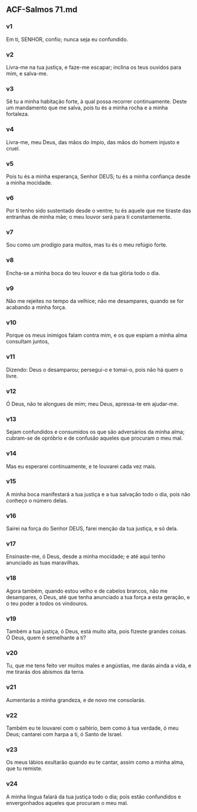 ## ACF-Salmos 71.md
### v1
 Em ti, SENHOR, confio; nunca seja eu confundido.
### v2
 Livra-me na tua justiça, e faze-me escapar; inclina os teus ouvidos para mim, e salva-me.
### v3
 Sê tu a minha habitação forte, à qual possa recorrer continuamente. Deste um mandamento que me salva, pois tu és a minha rocha e a minha fortaleza.
### v4
 Livra-me, meu Deus, das mãos do ímpio, das mãos do homem injusto e cruel.
### v5
 Pois tu és a minha esperança, Senhor DEUS; tu és a minha confiança desde a minha mocidade.
### v6
 Por ti tenho sido sustentado desde o ventre; tu és aquele que me tiraste das entranhas de minha mãe; o meu louvor será para ti constantemente.
### v7
 Sou como um prodígio para muitos, mas tu és o meu refúgio forte.
### v8
 Encha-se a minha boca do teu louvor e da tua glória todo o dia.
### v9
 Não me rejeites no tempo da velhice; não me desampares, quando se for acabando a minha força.
### v10
 Porque os meus inimigos falam contra mim, e os que espiam a minha alma consultam juntos,
### v11
 Dizendo: Deus o desamparou; persegui-o e tomai-o, pois não há quem o livre.
### v12
 Ó Deus, não te alongues de mim; meu Deus, apressa-te em ajudar-me.
### v13
 Sejam confundidos e consumidos os que são adversários da minha alma; cubram-se de opróbrio e de confusão aqueles que procuram o meu mal.
### v14
 Mas eu esperarei continuamente, e te louvarei cada vez mais.
### v15
 A minha boca manifestará a tua justiça e a tua salvação todo o dia, pois não conheço o número delas.
### v16
 Sairei na força do Senhor DEUS, farei menção da tua justiça, e só dela.
### v17
 Ensinaste-me, ó Deus, desde a minha mocidade; e até aqui tenho anunciado as tuas maravilhas.
### v18
 Agora também, quando estou velho e de cabelos brancos, não me desampares, ó Deus, até que tenha anunciado a tua força a esta geração, e o teu poder a todos os vindouros.
### v19
 Também a tua justiça, ó Deus, está muito alta, pois fizeste grandes coisas. Ó Deus, quem é semelhante a ti?
### v20
 Tu, que me tens feito ver muitos males e angústias, me darás ainda a vida, e me tirarás dos abismos da terra.
### v21
 Aumentarás a minha grandeza, e de novo me consolarás.
### v22
 Também eu te louvarei com o saltério, bem como à tua verdade, ó meu Deus; cantarei com harpa a ti, ó Santo de Israel.
### v23
 Os meus lábios exultarão quando eu te cantar, assim como a minha alma, que tu remiste.
### v24
 A minha língua falará da tua justiça todo o dia; pois estão confundidos e envergonhados aqueles que procuram o meu mal.
